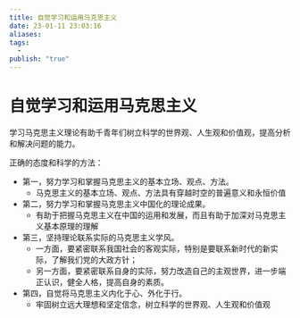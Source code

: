 ```yaml
---
title: 自觉学习和运用马克思主义
date: 23-01-11 23:03:16
aliases: 
tags:
  - 
publish: "true"
---
```


# 自觉学习和运用马克思主义

学习马克思主义理论有助千青年们树立科学的世界观、人生观和价值观，提高分析和解决问题的能力。

正确的态度和科学的方法：
- 第一，努力学习和掌握马克思主义的基本立场、观点、方法。
	- 马克思主义的基本立场、观点、方法具有穿越时空的普遍意义和永恒价值
- 第二，努力学习和掌握马克思主义中国化的理论成果。
	- 有助于把握马克思主义在中国的运用和发展，而且有助于加深对马克思主义基本原理的理解
- 第三，坚持理论联系实际的马克思主义学风。
	- 一方面，要紧密联系我国社会的客观实际，特别是要联系新时代的新实际，了解我们党的大政方针；
	- 另一方面，要紧密联系自身的实际，努力改造自己的主观世界，进一步端正认识，健全人格，提高自身的素质。
- 第四，自觉将马克思主义内化于心、外化于行。
	- 牢固树立远大理想和坚定信念，树立科学的世界观、人生观和价值观